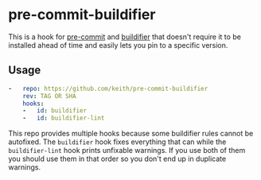# pre-commit-buildifier

This is a hook for [pre-commit][pc] and [buildifier][buildifier] that
doesn't require it to be installed ahead of time and easily lets you pin
to a specific version.

## Usage

```yaml
-   repo: https://github.com/keith/pre-commit-buildifier
    rev: TAG OR SHA
    hooks:
    -   id: buildifier
    -   id: buildifier-lint
```

This repo provides multiple hooks because some buildifier rules cannot
be autofixed. The `buildifier` hook fixes everything that can while the
`buildifier-lint` hook prints unfixable warnings. If you use both of
them you should use them in that order so you don't end up in duplicate
warnings.

[buildifier]: https://github.com/bazelbuild/buildtools/tree/master/buildifier
[pc]: https://pre-commit.com
